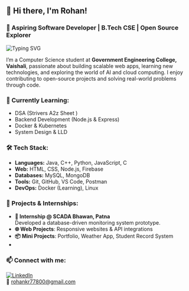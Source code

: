 ## 👋 Hi there, I'm Rohan!

### 🚀 Aspiring Software Developer | B.Tech CSE | Open Source Explorer

<p align="left">
  <img src="https://readme-typing-svg.demolab.com?font=Fira+Code&weight=500&size=20&pause=1000&color=00BFFF&center=false&vCenter=true&width=450&lines=B.Tech+CSE+Student+from+GEC+Vaishali;Aspiring+Backend+%2F+Cloud+Developer;Exploring+Tech+and+Open+Source" alt="Typing SVG" />
</p>

I’m a Computer Science student at **Government Engineering College, Vaishali**, passionate about building scalable web apps, learning new technologies, and exploring the world of AI and cloud computing. I enjoy contributing to open-source projects and solving real-world problems through code.

### 🧠 Currently Learning:
- DSA (Strivers A2z Sheet )
- Backend Development (Node.js & Express)
- Docker & Kubernetes
- System Design & LLD

### 🛠️ Tech Stack:
- **Languages:** Java, C++, Python, JavaScript, C
- **Web:** HTML, CSS, Node.js, Firebase
- **Databases:** MySQL, MongoDB
- **Tools:** Git, GitHub, VS Code, Postman
- **DevOps:** Docker (Learning), Linux

### 🧪 Projects & Internships:
- **💼 Internship @ SCADA Bhawan, Patna**  
  Developed a database-driven monitoring system prototype.
- **🌐 Web Projects**: Responsive websites & API integrations
- **📦 Mini Projects**: Portfolio, Weather App, Student Record System
- 

### 📫 Connect with me:
[![LinkedIn](https://img.shields.io/badge/LinkedIn-blue?style=flat&logo=linkedin)](www.linkedin.com/in/rohan-kumar-bb266b229)  
📧 rohankr77800@gmail.com

